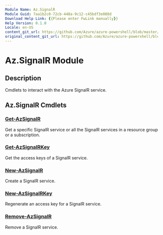 ```yaml
---
Module Name: Az.SignalR
Module Guid: 7aa1b2c0-72cb-448a-9c12-c45bdf3e088d
Download Help Link: {{Please enter FwLink manually}}
Help Version: 0.1.0
Locale: en-US
content_git_url: https://github.com/Azure/azure-powershell/blob/master/src/ResourceManager/SignalR/Commands.SignalR/help/Az.SignalR.md
original_content_git_url: https://github.com/Azure/azure-powershell/blob/master/src/ResourceManager/SignalR/Commands.SignalR/help/Az.SignalR.md
---
```


# Az.SignalR Module
## Description
Cmdlets to interact with the Azure SignalR service.

## Az.SignalR Cmdlets
### [Get-AzSignalR](Get-AzSignalR.md)
Get a specific SignalR service or all the SignalR services in a resource group or a subscription.

### [Get-AzSignalRKey](Get-AzSignalRKey.md)
Get the access keys of a SignalR service.

### [New-AzSignalR](New-AzSignalR.md)
Create a SignalR service.

### [New-AzSignalRKey](New-AzSignalRKey.md)
Regenerate an access key for a SignalR service.

### [Remove-AzSignalR](Remove-AzSignalR.md)
Remove a SignalR service.

